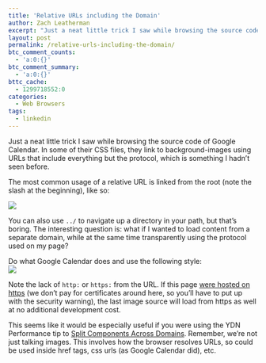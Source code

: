 ```yaml
---
title: 'Relative URLs including the Domain'
author: Zach Leatherman
excerpt: "Just a neat little trick I saw while browsing the source code of Google Calendar.  In some of their CSS files, they link to background-images using URLs that include everything but the protocol, which is something I hadn't seen before."
layout: post
permalink: /relative-urls-including-the-domain/
btc_comment_counts:
  - 'a:0:{}'
btc_comment_summary:
  - 'a:0:{}'
bttc_cache:
  - 1299718552:0
categories:
  - Web Browsers
tags:
  - linkedin
---
```


Just a neat little trick I saw while browsing the source code of Google Calendar. In some of their CSS files, they link to background-images using URLs that include everything but the protocol, which is something I hadn’t seen before.

The most common usage of a relative URL is linked from the root (note the slash at the beginning), like so:

![][1]  


 [1]: /web/wp-content/themes/hemingway/images/title.png

You can also use `../` to navigate up a directory in your path, but that’s boring. The interesting question is: what if I wanted to load content from a separate domain, while at the same time transparently using the protocol used on my page?

Do what Google Calendar does and use the following style:  
![][2]  


 [2]: //calendar.google.com/googlecalendar/images/calendar_sm2_en.gif

Note the lack of `http:` or `https:` from the URL. If this page [were hosted on https][3] (we don’t pay for certificates around here, so you’ll have to put up with the security warning), the last image source will load from https as well at no additional development cost.

 [3]: https://www.zachleat.com/web/2008/10/16/relative-urls-including-the-domain/

This seems like it would be especially useful if you were using the YDN Performance tip to [Split Components Across Domains][4]. Remember, we’re not just talking images. This involves how the browser resolves URLs, so could be used inside href tags, css urls (as Google Calendar did), etc.

 [4]: http://developer.yahoo.com/performance/rules.html#split